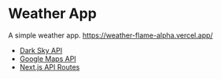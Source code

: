 # Weather App

A simple weather app. https://weather-flame-alpha.vercel.app/

- [Dark Sky API](https://darksky.net/dev)
- [Google Maps API](https://developers.google.com/maps/documentation/geocoding/overview)
- [Next.js API Routes](https://nextjs.org/docs/api-routes/introduction)

